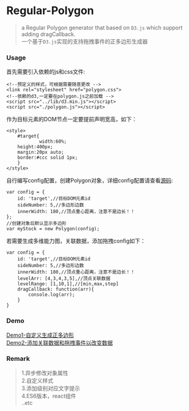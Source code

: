 # Regular-Polygon
>a Regular Polygon generator that based on `D3.js` which support adding dragCallback.   
一个基于`D3.js`实现的支持拖拽事件的正多边形生成器

### Usage
首先需要引入依赖的js和css文件:  

    <!--预定义的样式，可根据需要随意更改 -->
    <link rel="stylesheet" href="polygon.css">
    <!--依赖的d3,一定要在polygon.js之前加载 -->
    <script src="../lib/d3.min.js"></script>
    <script src="./polygon.js"></script>

作为目标元素的DOM节点一定要提前声明宽高，如下：

    <style>
        #target{
            	width:60%;
		height:400px;
		margin:20px auto;
		border:#ccc solid 1px;
        }
    </style>
自行编写config配置，创建Polygon对象，详细config配置请查看[源码](./polygon.js "polygon.js"):

    var config = {
        id: 'target',//目标DOM元素id
        sideNumber: 5,//多边形边数
        innerWidth: 180,//顶点重心距离，注意不是边长！！
    };
    //创建对象后默认显示多边形
    var myStock = new Polygon(config);

若需要生成多维能力图，关联数据，添加拖拽config如下：

    var config = {
        id: 'target',//目标DOM元素id
        sideNumber: 5,//多边形边数
        innerWidth: 180,//顶点重心距离，注意不是边长！！
        levelArr: [4,3,4,3,5],//顶点关联数据
        levelRange: [1,10,1],//[min,max,step]
        dragCallback: function(arr){
            console.log(arr);
        }
    }

### Demo
[Demo1-自定义生成正多边形](./demo1.html "自定义生成正多边形")   
[Demo2-添加关联数据和拖拽事件以改变数据](./demo2.html "添加关联数据和拖拽事件以改变数据")

### Remark
>1.异步修改对象属性  
2.自定义样式  
3.添加级别对应文字提示  
4.ES6版本，react组件   
..etc
